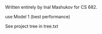 Written entirely by Inal Mashukov for CS 682.
<!-- project tree (including 3 models) -->
use Model 1 (best performance)

See project tree in tree.txt
